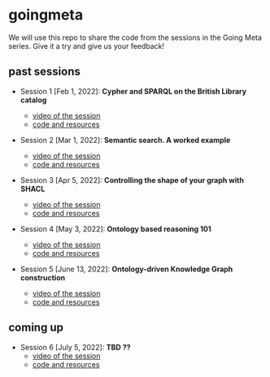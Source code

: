 # goingmeta

We will use this repo to share the code from the sessions in the Going Meta series. Give it a try and give us your feedback!

## past sessions

* Session 1 [Feb 1, 2022]: **Cypher and SPARQL on the British Library catalog**
    * [video of the session](https://www.youtube.com/watch?v=NQqWBnyQlS4)
    * [code and resources](https://github.com/jbarrasa/goingmeta/tree/main/session1)

* Session 2 [Mar 1, 2022]: **Semantic search. A worked example**
    * [video of the session](https://www.youtube.com/watch?v=y6eCKIRsA64)
    * [code and resources](https://github.com/jbarrasa/goingmeta/tree/main/session2)

* Session 3 [Apr 5, 2022]: **Controlling the shape of your graph with SHACL**
   * [video of the session](https://youtu.be/Zkgu7YauOfs?t=693)
   * [code and resources](https://github.com/jbarrasa/goingmeta/tree/main/session3)

* Session 4 [May 3, 2022]: **Ontology based reasoning 101**
   * [video of the session](https://www.youtube.com/watch?v=XX7Ppc5T0GE)
   * [code and resources](https://github.com/jbarrasa/goingmeta/tree/main/session4)

* Session 5 [June 13, 2022]: **Ontology-driven Knowledge Graph construction**
   * [video of the session](https://www.youtube.com/watch?v=05Wkg1p34ek)
   * [code and resources](https://github.com/jbarrasa/goingmeta/tree/main/session5)


## coming up

* Session 6 [July 5, 2022]: **TBD ??**
   * [video of the session](#)
   * [code and resources](#)
